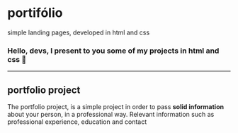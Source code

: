 # portifólio
 simple landing pages, developed in html and css
 
 ### Hello, devs, I present to you some of my projects in html and css 🙂
 ***
 ## portfolio project
 
 The portfolio project, is a simple project in order to pass **solid information** about your person, in a professional way.
 Relevant information such as professional experience, education and contact
 
